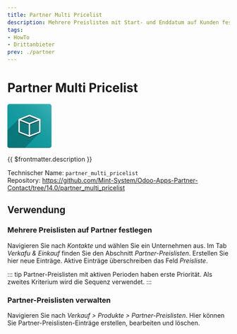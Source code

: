 ```yaml
---
title: Partner Multi Pricelist
description: Mehrere Preislisten mit Start- und Enddatum auf Kunden festlegen.
tags:
- HowTo
- Drittanbieter
prev: ./partner
---
```

# Partner Multi Pricelist
![](attachments/icon_oms_box.png)

{{ $frontmatter.description }}

Technischer Name: `partner_multi_pricelist`\
Repository: <https://github.com/Mint-System/Odoo-Apps-Partner-Contact/tree/14.0/partner_multi_pricelist>

## Verwendung

### Mehrere Preislisten auf Partner festlegen

Navigieren Sie nach *Kontakte* und wählen Sie ein Unternehmen aus. Im Tab *Verkafu & Einkauf* finden Sie den Abschnitt *Partner-Preislisten*. Erstellen Sie hier neue Einträge. Aktive Einträge überschreiben das Feld *Preisliste*.

::: tip
Partner-Preislisten mit aktiven Perioden haben erste Priorität. Als zweites Kriterium wird die Sequenz verwendet.
:::

### Partner-Preislisten verwalten

Navigieren Sie nach *Verkauf > Produkte > Partner-Preislisten*. Hier können Sie Partner-Preislisten-Einträge erstellen, bearbeiten und löschen.